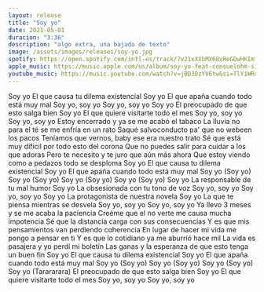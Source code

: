 ```yaml
---
layout: release
title: "Soy yo"
date: 2021-05-01
duracion: "3:36"
description: "algo extra, una bajada de texto"
image: /assets/images/releases/soy-yo.jpg
spotify: https://open.spotify.com/intl-es/track/7v21xXXbMX68vReGDwHKIm?si=a497b57191de4362
apple_music: https://music.apple.com/us/album/soy-yo-feat-consuelohm-single/1569325513
youtube_music: https://music.youtube.com/watch?v=jBD3DzYV6tw&si=TlY1WRq6b8-gvyQQ
---
```


Soy yo
El que causa tu dilema existencial
Soy yo
El que apaña cuando todo está muy mal
Soy yo, soy yo
Soy yo, soy yo
Soy yo
El preocupado de que esto salga bien
Soy yo
El que quiere visitarte todo el mes
Soy yo, soy yo
Soy yo, soy yo
Estoy encerrado y ya se me acabó el tabaco
La lluvia no para el té se me enfría en un rato
Saqué salvoconducto pa' que no webeen los pacos
Teníamos que vernos, baby ese era nuestro trato
Sé que está muy difícil por todo esto del corona
Que no puedes salir para cuidar a los que adoras
Pero te necesito y te juro que aún más ahora
Que estoy viendo como a pedazos todo se desploma
Soy yo
El que causa tu dilema existencial
Soy yo
El que apaña cuando todo está muy mal
Soy yo (Soy yo)
Soy yo (Soy yo)
Soy yo (Soy yo)
Soy yo (Soy yo)
Soy yo
La responsable de tu mal humor
Soy yo
La obsesionada con tu tono de voz
Soy yo, soy yo
Soy yo, soy yo
Soy yo
La protagonista de nuestra novela
Soy yo
La que te piensa mientras se desvela
Soy yo, soy yo
Soy yo, soy yo
Ya llevo 3 meses y se me acaba la paciencia
Creéme que el no verte me causa mucha impotencia
Sé que la distancia carga con sus consecuencias
Y es que mis pensamientos van perdiendo coherencia
En lugar de hacer mi vida me pongo a pensar en ti
Y es que lo cotidiano ya me aburrió hace mil
La vida es pasajera y yo perdí mi boletín
Las ganas y la esperanza de que esto tenga un buen fin
Soy yo
El que causa tu dilema existencial
Soy yo
El que apaña cuando todo está muy mal
Soy yo (Soy yo)
Soy yo (Soy yo)
Soy yo (Soy yo)
Soy yo
(Tarararara)
El preocupado de que esto salga bien
Soy yo
El que quiere visitarte todo el mes
Soy yo, soy yo
Soy yo, soy yo